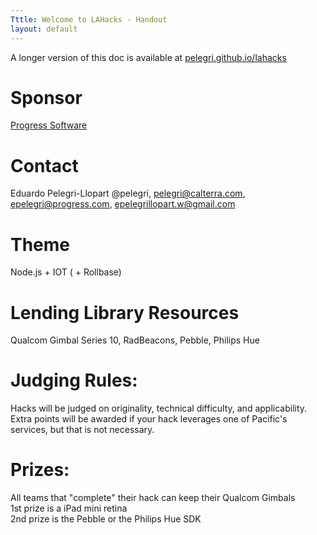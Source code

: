```yaml
---
Tttle: Welcome to LAHacks - Handout
layout: default
---
```


A longer version of this doc is available at [pelegri.github.io/lahacks](http://pelegri.github.com/lahacks)

# Sponsor
[Progress Software](http://progress.com)

# Contact
Eduardo Pelegri-Llopart
@pelegri, pelegri@calterra.com, epelegri@progress.com, epelegrillopart.w@gmail.com  

# Theme
Node.js + IOT ( + Rollbase)

# Lending Library Resources  
Qualcom Gimbal Series 10, RadBeacons, Pebble, Philips Hue  

# Judging Rules:
Hacks will be judged on originality, technical difficulty, and applicability.  
Extra points will be awarded if your hack leverages one of Pacific's services, but that is not necessary.  

# Prizes:
All teams that "complete" their hack can keep their Qualcom Gimbals  
1st prize is a iPad mini retina  
2nd prize is the Pebble or the Philips Hue SDK  
   
